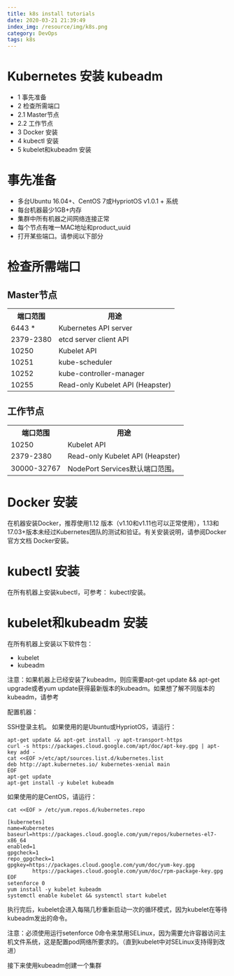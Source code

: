 ```yaml
---
title: k8s install tutorials
date: 2020-03-21 21:39:49
index_img: /resource/img/k8s.png
category: DevOps
tags: k8s
---
```


# Kubernetes 安装 kubeadm

- 1 事先准备
- 2 检查所需端口
- 2.1 Master节点
- 2.2 工作节点
- 3 Docker 安装
- 4 kubectl 安装
- 5 kubelet和kubeadm 安装

# 事先准备

- 多台Ubuntu 16.04+、CentOS 7或HypriotOS v1.0.1 + 系统  
- 每台机器最少1GB+内存  
- 集群中所有机器之间网络连接正常  
- 每个节点有唯一MAC地址和product_uuid  
- 打开某些端口。请参阅以下部分  

# 检查所需端口

## Master节点

<table>
<tr><th>端口范围</th><th>用途</th></tr>
<tr><td>6443 *</td><td>	Kubernetes API server</td></tr>
<tr><td>2379-2380</td><td>	etcd server client API</td></tr>
<tr><td>10250</td><td>	Kubelet API</td></tr>
<tr><td>10251</td><td>	kube-scheduler</td></tr>
<tr><td>10252</td><td>	kube-controller-manager</td></tr>
<tr><td>10255</td><td>Read-only Kubelet API (Heapster)</td></tr>
</table>

## 工作节点

<table>
<tr><th>端口范围</th><th>用途</th></tr>
<tr><td>10250</td><td>Kubelet API</td></tr>
<tr><td>2379-2380</td><td>Read-only Kubelet API (Heapster)</td></tr>
<tr><td>30000-32767</td><td>NodePort Services默认端口范围。</td></tr>
</table>
	
# Docker 安装

在机器安装Docker，推荐使用1.12 版本（v1.10和v1.11也可以正常使用），1.13和17.03+版本未经过Kubernetes团队的测试和验证。有关安装说明，请参阅Docker官方文档 Docker安装。

# kubectl 安装

在所有机器上安装kubectl，可参考： kubectl安装。

# kubelet和kubeadm 安装

在所有机器上安装以下软件包：

- kubelet
- kubeadm

注意：如果机器上已经安装了kubeadm，则应需要apt-get update && apt-get upgrade或者yum update获得最新版本的kubeadm。如果想了解不同版本的kubeadm，请参考

配置机器：

SSH登录主机。
如果使用的是Ubuntu或HypriotOS，请运行：

```text
apt-get update && apt-get install -y apt-transport-https
curl -s https://packages.cloud.google.com/apt/doc/apt-key.gpg | apt-key add -
cat <<EOF >/etc/apt/sources.list.d/kubernetes.list
deb http://apt.kubernetes.io/ kubernetes-xenial main
EOF
apt-get update
apt-get install -y kubelet kubeadm
```

如果使用的是CentOS，请运行：

`cat <<EOF > /etc/yum.repos.d/kubernetes.repo`


```text
[kubernetes]
name=Kubernetes
baseurl=https://packages.cloud.google.com/yum/repos/kubernetes-el7-x86_64
enabled=1
gpgcheck=1
repo_gpgcheck=1
gpgkey=https://packages.cloud.google.com/yum/doc/yum-key.gpg
        https://packages.cloud.google.com/yum/doc/rpm-package-key.gpg
EOF
setenforce 0
yum install -y kubelet kubeadm
systemctl enable kubelet && systemctl start kubelet

```

执行完后，kubelet会进入每隔几秒重新启动一次的循环模式，因为kubelet在等待kubeadm发出的命令。

注意：必须使用运行setenforce 0命令来禁用SELinux，因为需要允许容器访问主机文件系统，这是配置pod网络所要求的。（直到kubelet中对SELinux支持得到改进）

接下来使用kubeadm创建一个集群
